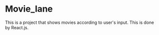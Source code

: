 # Movie_lane
This is a project that shows movies according to user's input. 
This is done by React.js.
